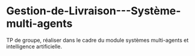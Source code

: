 # Gestion-de-Livraison---Système-multi-agents

TP de groupe, réaliser dans le cadre du module systèmes multi-agents et intelligence artificielle.

